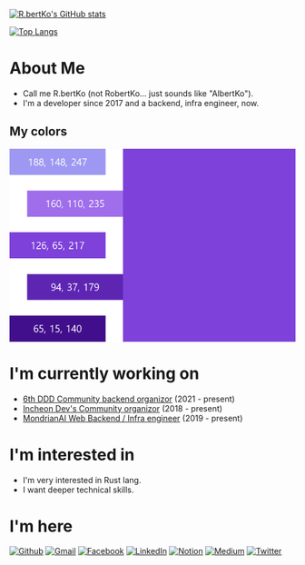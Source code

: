 [![R.bertKo's GitHub stats](https://github-readme-stats.vercel.app/api?username=RbertKo&theme=radical)](https://github.com/anuraghazra/github-readme-stats)

[![Top Langs](https://github-readme-stats.vercel.app/api/top-langs/?username=RbertKo&layout=compact&theme=radical)](https://github.com/anuraghazra/github-readme-stats)

# About Me
 - Call me R.bertKo (not RobertKo... just sounds like "AlbertKo").
 - I'm a developer since 2017 and a backend, infra engineer, now.

## My colors
<div style="display: flex; justify-content: space-between; background: #7e41d9">
<img src="my-colors.png" alt="drawing" width="200"/>
</div>

# I'm currently working on
 - [6th DDD Community backend organizor](https://github.com/DevelopDesignDayDay) (2021 - present)
 - [Incheon Dev's Community organizor](https://incheon.devs.co.kr/) (2018 - present)
 - [MondrianAI Web Backend / Infra engineer](https://mondrian.ai/) (2019 - present)

# I'm interested in
 - I'm very interested in Rust lang.
 - I want deeper technical skills.

# I'm here

[![Github](https://img.shields.io/badge/GitHub-181717?style=flat-square&logo=GitHub&logoColor=white&link=https://github.com/RbertKo)](https://github.com/RbertKo)
[![Gmail](https://img.shields.io/badge/Gmail-EA4335?style=flat-square&logo=Gmail&logoColor=white&link=mailto:myeongsku@gmail.com)](mailto:myeongsku@gmail.com)
[![Facebook](https://img.shields.io/badge/Facebook-1877F2?style=flat-square&logo=Facebook&logoColor=white&link=https://www.facebook.com/myeongsku/)](https://www.facebook.com/myeongsku/)
[![LinkedIn](https://img.shields.io/badge/LinkedIn-0A66C2?style=flat-square&logo=LinkedIn&logoColor=white&link=https://www.linkedin.com/in/명석-고-13439016a/)](https://www.linkedin.com/in/명석-고-13439016a/)
[![Notion](https://img.shields.io/badge/Notion-000000?style=flat-square&logo=Notion&logoColor=white&link=https://rbertko.notion.site/R-bertKo-b3eb36c005954e0abab939d5eda43f44)](https://rbertko.notion.site/R-bertKo-b3eb36c005954e0abab939d5eda43f44)
[![Medium](https://img.shields.io/badge/Medium-000000?style=flat-square&logo=Medium&logoColor=white&link=https://medium.com/@myeongsku_19630)](https://medium.com/@myeongsku_19630)
[![Twitter](https://img.shields.io/badge/Twitter-1DA1F2?style=flat-square&logo=Twitter&logoColor=white&link=https://twitter.com/RbertKo)](https://twitter.com/RbertKo)
